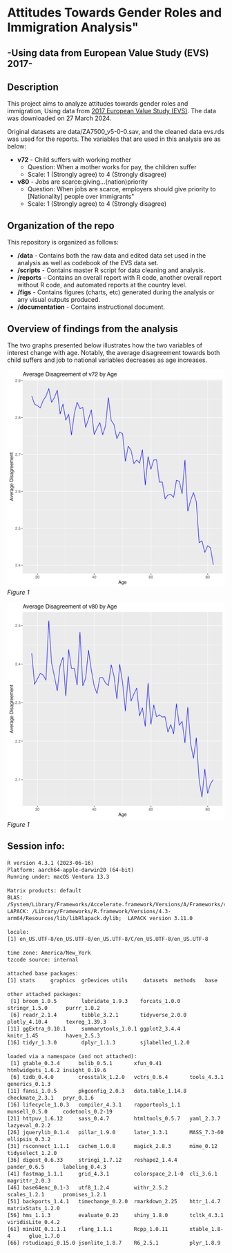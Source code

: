 # Attitudes Towards Gender Roles and Immigration Analysis"
## -Using data from European Value Study (EVS) 2017-


## Description

This project aims to analyze attitudes towards gender roles and immigration, Using data from [2017 European Value Study (EVS)](https://search.gesis.org/research_data/ZA7500). The data was downloaded on 27 March 2024.

Original datasets are data/ZA7500_v5-0-0.sav, and the cleaned data evs.rds was used for the reports. The variables that are used in this analysis are as below:

-   **v72** - Child suffers with working mother
    -   Question: When a mother works for pay, the children suffer
    -   Scale: 1 (Strongly agree) to 4 (Strongly disagree)
-   **v80** - Jobs are scarce:giving...(nation)priority
    -   Question: When jobs are scarce, employers should give priority to [Nationality] people over immigrants"
    -   Scale: 1 (Strongly agree) to 4 (Strongly disagree)
  
  
## Organization of the repo

This repository is organized as follows:

* **/data** - Contains both the raw data and edited data set used in the analysis as well as codebook of the EVS data set.
* **/scripts** - Contains master R script for data cleaning and analysis.
* **/reports** - Contains an overall report with R code, another overall report without R code, and automated reports at the country level.
* **/figs** - Contains figures (charts, etc) generated during the analysis or any visual outputs produced.
* **/documentation** - Contains instructional document.


## Overview of findings from the analysis

The two graphs presented below illustrates how the two variables of interest change with age. Notably, the average disagreement towards both child suffers and job to national variables decreases as age increases. 

![](figs/chart_ave_v72.png)
*Figure 1*

![](figs/chart_ave_v80.png)
*Figure 1*


## Session info:

```
R version 4.3.1 (2023-06-16)
Platform: aarch64-apple-darwin20 (64-bit)
Running under: macOS Ventura 13.3

Matrix products: default
BLAS:   /System/Library/Frameworks/Accelerate.framework/Versions/A/Frameworks/vecLib.framework/Versions/A/libBLAS.dylib 
LAPACK: /Library/Frameworks/R.framework/Versions/4.3-arm64/Resources/lib/libRlapack.dylib;  LAPACK version 3.11.0

locale:
[1] en_US.UTF-8/en_US.UTF-8/en_US.UTF-8/C/en_US.UTF-8/en_US.UTF-8

time zone: America/New_York
tzcode source: internal

attached base packages:
[1] stats     graphics  grDevices utils     datasets  methods   base     

other attached packages:
 [1] broom_1.0.5        lubridate_1.9.3    forcats_1.0.0      stringr_1.5.0      purrr_1.0.2       
 [6] readr_2.1.4        tibble_3.2.1       tidyverse_2.0.0    plotly_4.10.4      texreg_1.39.3     
[11] ggExtra_0.10.1     summarytools_1.0.1 ggplot2_3.4.4      knitr_1.45         haven_2.5.3       
[16] tidyr_1.3.0        dplyr_1.1.3        sjlabelled_1.2.0  

loaded via a namespace (and not attached):
 [1] gtable_0.3.4      bslib_0.5.1       xfun_0.41         htmlwidgets_1.6.2 insight_0.19.6   
 [6] tzdb_0.4.0        crosstalk_1.2.0   vctrs_0.6.4       tools_4.3.1       generics_0.1.3   
[11] fansi_1.0.5       pkgconfig_2.0.3   data.table_1.14.8 checkmate_2.3.1   pryr_0.1.6       
[16] lifecycle_1.0.3   compiler_4.3.1    rapportools_1.1   munsell_0.5.0     codetools_0.2-19 
[21] httpuv_1.6.12     sass_0.4.7        htmltools_0.5.7   yaml_2.3.7        lazyeval_0.2.2   
[26] jquerylib_0.1.4   pillar_1.9.0      later_1.3.1       MASS_7.3-60       ellipsis_0.3.2   
[31] rsconnect_1.1.1   cachem_1.0.8      magick_2.8.3      mime_0.12         tidyselect_1.2.0 
[36] digest_0.6.33     stringi_1.7.12    reshape2_1.4.4    pander_0.6.5      labeling_0.4.3   
[41] fastmap_1.1.1     grid_4.3.1        colorspace_2.1-0  cli_3.6.1         magrittr_2.0.3   
[46] base64enc_0.1-3   utf8_1.2.4        withr_2.5.2       scales_1.2.1      promises_1.2.1   
[51] backports_1.4.1   timechange_0.2.0  rmarkdown_2.25    httr_1.4.7        matrixStats_1.2.0
[56] hms_1.1.3         evaluate_0.23     shiny_1.8.0       tcltk_4.3.1       viridisLite_0.4.2
[61] miniUI_0.1.1.1    rlang_1.1.1       Rcpp_1.0.11       xtable_1.8-4      glue_1.7.0       
[66] rstudioapi_0.15.0 jsonlite_1.8.7    R6_2.5.1          plyr_1.8.9      
```






